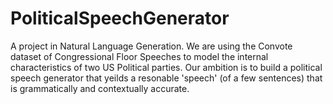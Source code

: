 # PoliticalSpeechGenerator

A project in Natural Language Generation. We are using the Convote dataset of Congressional Floor Speeches to model the internal characteristics of two US Political parties. Our ambition is to build a political speech generator that yeilds a resonable 'speech' (of a few sentences) that is grammatically and contextually accurate. 
